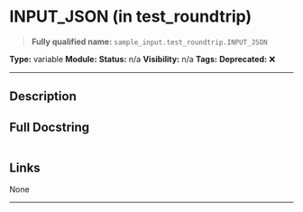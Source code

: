 # INPUT_JSON (in test_roundtrip)
> **Fully qualified name:** `sample_input.test_roundtrip.INPUT_JSON`

**Type:** variable
**Module:** 
**Status:** n/a
**Visibility:** n/a
**Tags:** 
**Deprecated:** ❌

---

## Description


## Full Docstring
```

```

## Links
None

---
